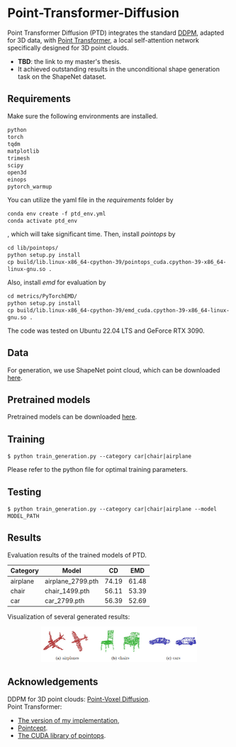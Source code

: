 # Point-Transformer-Diffusion

Point Transformer Diffusion (PTD) integrates the standard [DDPM](https://proceedings.neurips.cc/paper/2020/hash/4c5bcfec8584af0d967f1ab10179ca4b-Abstract.html), adapted for 3D data, 
with [Point Transformer](https://openaccess.thecvf.com/content/ICCV2021/html/Zhao_Point_Transformer_ICCV_2021_paper.html?ref=https://githubhelp.com), a local self-attention network specifically designed for 3D point clouds.
- **TBD**: the link to my master's thesis.
- It achieved outstanding results in the unconditional shape generation task on the ShapeNet dataset.

## Requirements

Make sure the following environments are installed.

```
python
torch
tqdm
matplotlib
trimesh
scipy
open3d
einops
pytorch_warmup
```

You can utilize the yaml file in the *requirements* folder by
```
conda env create -f ptd_env.yml 
conda activate ptd_env
```
, which will take significant time. Then, install *pointops* by

```
cd lib/pointops/
python setup.py install
cp build/lib.linux-x86_64-cpython-39/pointops_cuda.cpython-39-x86_64-linux-gnu.so .
```

Also, install *emd* for evaluation by 

```
cd metrics/PyTorchEMD/
python setup.py install
cp build/lib.linux-x86_64-cpython-39/emd_cuda.cpython-39-x86_64-linux-gnu.so .
```

The code was tested on Ubuntu 22.04 LTS and GeForce RTX 3090.

## Data

For generation, we use ShapeNet point cloud, which can be downloaded [here](https://drive.google.com/drive/folders/1G0rf-6HSHoTll6aH7voh-dXj6hCRhSAQ).

## Pretrained models

Pretrained models can be downloaded [here](https://drive.google.com/drive/folders/1HstSf2kYYGMIc-_w87IMUuIA0dsOcQSe).

## Training

```
$ python train_generation.py --category car|chair|airplane
```
Please refer to the python file for optimal training parameters.

## Testing
```
$ python train_generation.py --category car|chair|airplane --model MODEL_PATH
```

## Results

Evaluation results of the trained models of PTD.

| Category | Model             | CD    | EMD   |
|----------|-------------------|-------|-------|
| airplane | airplane_2799.pth | 74.19 | 61.48    |
| chair    | chair_1499.pth    | 56.11 | 53.39 |
| car      | car_2799.pth      | 56.39 | 52.69 |

Visualization of several generated results: 

<p align="center">
  <img src="assets/ptd_generative_results.png" width="70%"/>
</p>

## Acknowledgements

DDPM for 3D point clouds: [Point-Voxel Diffusion](https://github.com/alexzhou907/PVD). <br>
Point Transformer: 
- [The version of my implementation](https://github.com/jxl152/Point-Transformer),
- [Pointcept](https://github.com/Pointcept/Pointcept).
- [The CUDA library of pointops](https://github.com/hszhao/PointWeb).